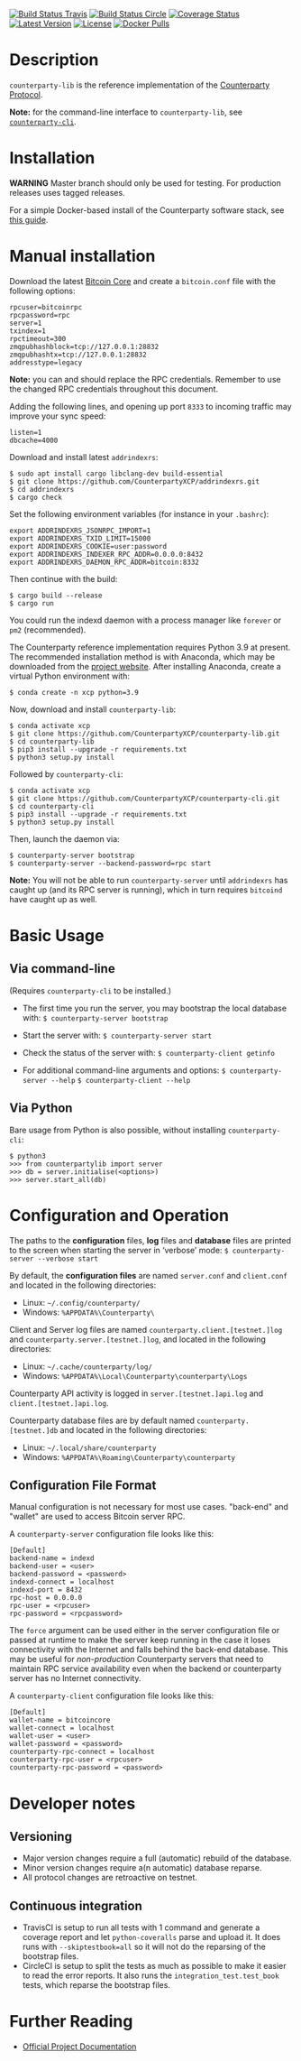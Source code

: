 [![Build Status Travis](https://travis-ci.org/CounterpartyXCP/counterparty-lib.svg?branch=develop)](https://travis-ci.org/CounterpartyXCP/counterparty-lib)
[![Build Status Circle](https://circleci.com/gh/CounterpartyXCP/counterparty-lib.svg?&style=shield)](https://circleci.com/gh/CounterpartyXCP/counterparty-lib)
[![Coverage Status](https://coveralls.io/repos/CounterpartyXCP/counterparty-lib/badge.png?branch=develop)](https://coveralls.io/r/CounterpartyXCP/counterparty-lib?branch=develop)
[![Latest Version](https://pypip.in/version/counterparty-lib/badge.svg)](https://pypi.python.org/pypi/counterparty-lib/)
[![License](https://pypip.in/license/counterparty-lib/badge.svg)](https://pypi.python.org/pypi/counterparty-lib/)
[![Docker Pulls](https://img.shields.io/docker/pulls/counterparty/counterparty-server.svg?maxAge=2592000)](https://hub.docker.com/r/counterparty/counterparty-server/)


# Description
`counterparty-lib` is the reference implementation of the [Counterparty Protocol](https://counterparty.io).

**Note:** for the command-line interface to `counterparty-lib`, see [`counterparty-cli`](https://github.com/CounterpartyXCP/counterparty-cli).


# Installation

**WARNING** Master branch should only be used for testing. For production releases uses tagged releases.

For a simple Docker-based install of the Counterparty software stack, see [this guide](http://counterparty.io/docs/federated_node/).


# Manual installation

Download the latest [Bitcoin Core](https://github.com/bitcoin/bitcoin/releases) and create
a `bitcoin.conf` file with the following options:

```
rpcuser=bitcoinrpc
rpcpassword=rpc
server=1
txindex=1
rpctimeout=300
zmqpubhashblock=tcp://127.0.0.1:28832
zmqpubhashtx=tcp://127.0.0.1:28832
addresstype=legacy
```
**Note:** you can and should replace the RPC credentials. Remember to use the changed RPC credentials throughout this document.

Adding the following lines, and opening up port `8333` to incoming traffic may improve your sync speed:

```
listen=1
dbcache=4000
```

Download and install latest `addrindexrs`:
```
$ sudo apt install cargo libclang-dev build-essential
$ git clone https://github.com/CounterpartyXCP/addrindexrs.git
$ cd addrindexrs
$ cargo check
```

Set the following environment variables (for instance in your `.bashrc`):
```
export ADDRINDEXRS_JSONRPC_IMPORT=1
export ADDRINDEXRS_TXID_LIMIT=15000
export ADDRINDEXRS_COOKIE=user:password
export ADDRINDEXRS_INDEXER_RPC_ADDR=0.0.0.0:8432
export ADDRINDEXRS_DAEMON_RPC_ADDR=bitcoin:8332
```

Then continue with the build:

```
$ cargo build --release
$ cargo run
```

You could run the indexd daemon with a process manager like `forever` or `pm2` (recommended).


The Counterparty reference implementation requires Python 3.9 at present. The recommended installation method is with Anaconda, which may be downloaded from the [project website](https://www.anaconda.com/download). After installing Anaconda, create a virtual Python environment with:

```
$ conda create -n xcp python=3.9
```

Now, download and install `counterparty-lib`:

```
$ conda activate xcp
$ git clone https://github.com/CounterpartyXCP/counterparty-lib.git
$ cd counterparty-lib
$ pip3 install --upgrade -r requirements.txt
$ python3 setup.py install
```

Followed by `counterparty-cli`:

```
$ conda activate xcp
$ git clone https://github.com/CounterpartyXCP/counterparty-cli.git
$ cd counterparty-cli
$ pip3 install --upgrade -r requirements.txt
$ python3 setup.py install
```

Then, launch the daemon via:

```
$ counterparty-server bootstrap
$ counterparty-server --backend-password=rpc start
```

**Note:** You will not be able to run `counterparty-server` until `addrindexrs` has caught up (and its RPC server is running), which in turn requires `bitcoind` have caught up as well.


# Basic Usage

## Via command-line

(Requires `counterparty-cli` to be installed.)

* The first time you run the server, you may bootstrap the local database with:
	`$ counterparty-server bootstrap`

* Start the server with:
	`$ counterparty-server start`

* Check the status of the server with:
	`$ counterparty-client getinfo`

* For additional command-line arguments and options:
	`$ counterparty-server --help`
	`$ counterparty-client --help`

## Via Python

Bare usage from Python is also possible, without installing `counterparty-cli`:

```
$ python3
>>> from counterpartylib import server
>>> db = server.initialise(<options>)
>>> server.start_all(db)
```

# Configuration and Operation

The paths to the **configuration** files, **log** files and **database** files are printed to the screen when starting the server in ‘verbose’ mode:
	`$ counterparty-server --verbose start`

By default, the **configuration files** are named `server.conf` and `client.conf` and located in the following directories:

* Linux: `~/.config/counterparty/`
* Windows: `%APPDATA%\Counterparty\`

Client and Server log files are named `counterparty.client.[testnet.]log` and `counterparty.server.[testnet.]log`, and located in the following directories:

* Linux: `~/.cache/counterparty/log/`
* Windows: `%APPDATA%\Local\Counterparty\counterparty\Logs`

Counterparty API activity is logged in `server.[testnet.]api.log` and `client.[testnet.]api.log`.

Counterparty database files are by default named `counterparty.[testnet.]db` and located in the following directories:

* Linux: `~/.local/share/counterparty`
* Windows: `%APPDATA%\Roaming\Counterparty\counterparty`

## Configuration File Format

Manual configuration is not necessary for most use cases. "back-end" and "wallet" are used to access Bitcoin server RPC.

A `counterparty-server` configuration file looks like this:

	[Default]
	backend-name = indexd
	backend-user = <user>
	backend-password = <password>
	indexd-connect = localhost
	indexd-port = 8432
	rpc-host = 0.0.0.0
	rpc-user = <rpcuser>
	rpc-password = <rpcpassword>

The ``force`` argument can be used either in the server configuration file or passed at runtime to make the server keep running in the case it loses connectivity with the Internet and falls behind the back-end database. This may be useful for *non-production* Counterparty servers that need to maintain RPC service availability even when the backend or counterparty server has no Internet connectivity.

A `counterparty-client` configuration file looks like this:

	[Default]
	wallet-name = bitcoincore
	wallet-connect = localhost
	wallet-user = <user>
	wallet-password = <password>
	counterparty-rpc-connect = localhost
	counterparty-rpc-user = <rpcuser>
	counterparty-rpc-password = <password>


# Developer notes

## Versioning

* Major version changes require a full (automatic) rebuild of the database.
* Minor version changes require a(n automatic) database reparse.
* All protocol changes are retroactive on testnet.

## Continuous integration
 - TravisCI is setup to run all tests with 1 command and generate a coverage report and let `python-coveralls` parse and upload it.
   It does runs with `--skiptestbook=all` so it will not do the reparsing of the bootstrap files.
 - CircleCI is setup to split the tests as much as possible to make it easier to read the error reports.
   It also runs the `integration_test.test_book` tests, which reparse the bootstrap files.


# Further Reading

* [Official Project Documentation](http://counterparty.io/docs/)
